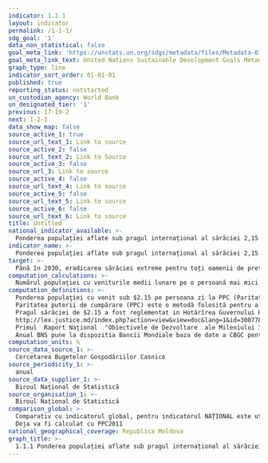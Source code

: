 ```yaml
---
indicator: 1.1.1
layout: indicator
permalink: /1-1-1/
sdg_goal: '1'
data_non_statistical: false
goal_meta_link: 'https://unstats.un.org/sdgs/metadata/files/Metadata-01-01-01a.pdf'
goal_meta_link_text: United Nations Sustainable Development Goals Metadata (pdf 894kB)
graph_type: line
indicator_sort_order: 01-01-01
published: true
reporting_status: notstarted
un_custodian_agency: World Bank
un_designated_tier: '1'
previous: 17-19-2
next: 1-2-1
data_show_map: false
source_active_1: true
source_url_text_1: Link to source
source_active_2: false
source_url_text_2: Link to Source
source_active_3: false
source_url_3: Link to source
source_active_4: false
source_url_text_4: Link to source
source_active_5: false
source_url_text_5: Link to source
source_active_6: false
source_url_text_6: Link to source
title: Untitled
national_indicator_available: >-
  Ponderea populației aflate sub pragul internațional al sărăciei 2,15 $ pe zi, pe sexe, grupe de vârstă, statut ocupațional și mediu de reședință (urban / rural)
indicator_name: >-
  Ponderea populației aflate sub pragul internațional al sărăciei 2,15 $ pe zi, pe sexe, grupe de vârstă, statut ocupațional și mediu de reședință (urban / rural)
target: >-
  Până în 2030, eradicarea sărăciei extreme pentru toți oamenii de pretutindeni, măsurată în prezent ca număr de persoane care trăiesc cu mai puțin de 1,25 $ pe zi
computation_calculations: >-
  Numărul populaţiei cu veniturile medii lunare pe o persoană mai mici decît valoarea pragului internațional al sărăciei ($2.15 pe persoana zi la PPC), în perioada de referinţă   / numărul total al populaţiei în anul de referinţă *100
computation_definitions: >-
  Ponderea populaţiei cu venit sub $2.15 pe persoana zi la PPC (Paritatea puterii de cumpărare). <br> 
  Paritatea puterii de cumpărare (PPC) este o metodă folosită pentru a calcula o rată de schimb alternativă între monedele a două țări. PPC-ul măsoară puterea de cumpărare a   unei monede, într-o unitate de măsură internațională (de regulă, dolari), deoarece bunurile și serviciile au prețuri diferite în unele țări comparativ cu altele.<br> 
  Pragul sărăciei de $2.15 a fost reglementat in Hotărîrea Guvernului RM Nr. 288 din 15.03.2005 cu privire la aprobarea Obiectivelor de Dezvoltare ale Mileniului în Republica   Moldova pînă în 2015 şi a Primului  Raport Naţional  "Obiectivele de Dezvoltare  ale Mileniului în Republica Moldova"<br> 
  http://lex.justice.md/index.php?action=view&view=doc&lang=1&id=300778<br> 
  Primul  Raport Naţional  "Obiectivele de Dezvoltare  ale Mileniului în Republica Moldova" http://md.one.un.org/content/dam/unct/moldova/docs/pub/mdg/first%20mdg%20rom.pdf<br> 
  Anual BNS pune la dispozitia Bancii Mondiale baza de date a CBGC pentru calcule aditionale la nivel global (global poverty).
computation_units: %
source_data_source_1: >-
  Cercetarea Bugetelor Gospodăriilor Casnice
source_periodicity_1: >-
  anual
source_data_supplier_1: >-
  Biroul Național de Statistică
source_organisation_1: >-
  Biroul Național de Statistică
comparison_global: >-
  Comparativ cu indicatorul global, pentru indicatorul NAȚIONAL este utilizat pragul 2,15$ pe zi si PPC pentru anul 1996<br> 
  Deja va fi calculat cu PPC2011
national_geographical_coverage: Republica Moldova
graph_title: >-
  1.1.1 Ponderea populației aflate sub pragul internațional al sărăciei 2,15 $ pe zi, pe sexe, grupe de vârstă, statut ocupațional și mediu de reședință (urban / rural)
---
```

